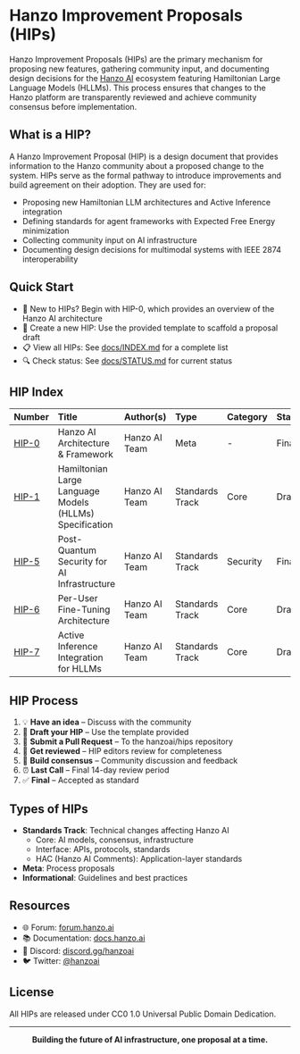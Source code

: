 # Hanzo Improvement Proposals (HIPs)

Hanzo Improvement Proposals (HIPs) are the primary mechanism for proposing new features, gathering community input, and documenting design decisions for the [Hanzo AI](https://hanzo.ai) ecosystem featuring Hamiltonian Large Language Models (HLLMs). This process ensures that changes to the Hanzo platform are transparently reviewed and achieve community consensus before implementation.

## What is a HIP?

A Hanzo Improvement Proposal (HIP) is a design document that provides information to the Hanzo community about a proposed change to the system. HIPs serve as the formal pathway to introduce improvements and build agreement on their adoption. They are used for:
- Proposing new Hamiltonian LLM architectures and Active Inference integration
- Defining standards for agent frameworks with Expected Free Energy minimization
- Collecting community input on AI infrastructure
- Documenting design decisions for multimodal systems with IEEE 2874 interoperability

## Quick Start

- 📖 New to HIPs? Begin with HIP-0, which provides an overview of the Hanzo AI architecture
- 🚀 Create a new HIP: Use the provided template to scaffold a proposal draft
- 📋 View all HIPs: See [docs/INDEX.md](./docs/INDEX.md) for a complete list
- 🔍 Check status: See [docs/STATUS.md](./docs/STATUS.md) for current status

## HIP Index

| Number | Title | Author(s) | Type | Category | Status |
|:-------|:------|:----------|:-----|:---------|:-------|
| [HIP-0](./HIPs/hip-0.md) | Hanzo AI Architecture & Framework | Hanzo AI Team | Meta | - | Final |
| [HIP-1](./HIPs/hip-1.md) | Hamiltonian Large Language Models (HLLMs) Specification | Hanzo AI Team | Standards Track | Core | Draft |
| [HIP-5](./HIPs/hip-5.md) | Post-Quantum Security for AI Infrastructure | Hanzo AI Team | Standards Track | Security | Final |
| [HIP-6](./HIPs/hip-6.md) | Per-User Fine-Tuning Architecture | Hanzo AI Team | Standards Track | Core | Draft |
| [HIP-7](./HIPs/hip-7.md) | Active Inference Integration for HLLMs | Hanzo AI Team | Standards Track | Core | Draft |

## HIP Process

1. 💡 **Have an idea** – Discuss with the community
2. 📝 **Draft your HIP** – Use the template provided
3. 🔄 **Submit a Pull Request** – To the hanzoai/hips repository
4. 👥 **Get reviewed** – HIP editors review for completeness
5. 🤝 **Build consensus** – Community discussion and feedback
6. ⏰ **Last Call** – Final 14-day review period
7. ✅ **Final** – Accepted as standard

## Types of HIPs

- **Standards Track**: Technical changes affecting Hanzo AI
  - Core: AI models, consensus, infrastructure
  - Interface: APIs, protocols, standards
  - HAC (Hanzo AI Comments): Application-layer standards
- **Meta**: Process proposals
- **Informational**: Guidelines and best practices

## Resources

- 🌐 Forum: [forum.hanzo.ai](https://forum.hanzo.ai)
- 📚 Documentation: [docs.hanzo.ai](https://docs.hanzo.ai)
- 💬 Discord: [discord.gg/hanzoai](https://discord.gg/hanzoai)
- 🐦 Twitter: [@hanzoai](https://twitter.com/hanzoai)

## License

All HIPs are released under CC0 1.0 Universal Public Domain Dedication.

---

<div align="center">
  <strong>Building the future of AI infrastructure, one proposal at a time.</strong>
</div>